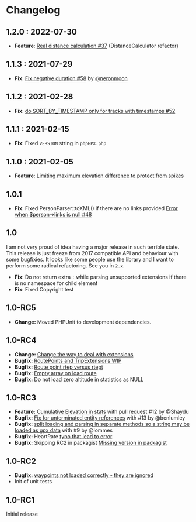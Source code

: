 # Changelog

## 1.2.0 : 2022-07-30

- **Feature**: [Real distance calculation #37](https://github.com/Sibyx/phpGPX/issues/37) (DistanceCalculator refactor)

## 1.1.3 : 2021-07-29

- **Fix**: [Fix negative duration #58](https://github.com/Sibyx/phpGPX/pull/58) by [@neronmoon](https://github.com/neronmoon)

## 1.1.2 : 2021-02-28

- **Fix**: [do SORT_BY_TIMESTAMP only for tracks with timestamps #52](https://github.com/Sibyx/phpGPX/pull/52)

## 1.1.1 : 2021-02-15

- **Fix**: Fixed `VERSION` string in `phpGPX.php`

## 1.1.0 : 2021-02-05

- **Feature**: [Limiting maximum elevation difference to protect from spikes](https://github.com/Sibyx/phpGPX/pull/49) 

## 1.0.1

- **Fix**: Fixed PersonParser::toXML() if there are no links provided 
  [Error when $person->links is null #48](https://github.com/Sibyx/phpGPX/issues/48)

## 1.0

I am not very proud of idea having a major release in such terrible state. This release is just freeze from 2017 
compatible API and behaviour with some bugfixies. It looks like some people use the library and I want to perform some
radical refactoring. See you in `2.x`. 

- **Fix**: Do not return extra `:` while parsing unsupported extensions if there is no namespace for child element
- **Fix**: Fixed Copyright test

## 1.0-RC5

- **Change:** Moved PHPUnit to development dependencies. 

## 1.0-RC4

 - **Change:** [Change the way to deal with extensions ](https://github.com/Sibyx/phpGPX/pull/19) 
 - **Bugfix:** [RoutePoints and TripExtensions WIP](https://github.com/Sibyx/phpGPX/issues/22)
 - **Bugfix:** [Route point rtep versus rtept](https://github.com/Sibyx/phpGPX/issues/21)
 - **Bugfix:** [Empty array on load route](https://github.com/Sibyx/phpGPX/issues/20)
 - **Bugfix:** Do not load zero altitude in statistics as NULL

## 1.0-RC3

 - **Feature:** [Cumulative Elevation in stats](https://github.com/Sibyx/phpGPX/pull/12) with pull request #12 by @Shaydu
 - **Bugfix:** [Fix for unterminated entity references](https://github.com/Sibyx/phpGPX/pull/13) with #13 by @benlumley 
 - **Bugfix:** [split loading and parsing in separate methods so a string may be loaded as gpx data](https://github.com/Sibyx/phpGPX/pull/9) with #9 by @lommes 
 - **Bugfix:** HeartRate [typo that lead to error](https://github.com/Sibyx/phpGPX/issues/14)
 - **Bugfix:** Skipping RC2 in packagist [Missing version in packagist](https://github.com/Sibyx/phpGPX/issues/10) 

## 1.0-RC2

 - **Bugfix:** [waypoints not loaded correctly - they are ignored](https://github.com/Sibyx/phpGPX/issues/6)
 - Init of unit tests

## 1.0-RC1

Initial release
